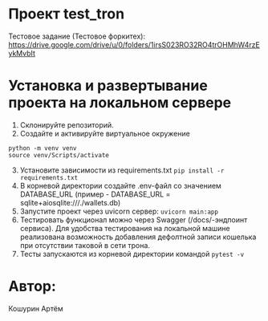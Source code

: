 # Проект test_tron
Тестовое задание (Тестовое форкитех):
https://drive.google.com/drive/u/0/folders/1irsS023RO32RO4trOHMhW4rzEykMvbIt

# Установка и развертывание проекта на локальном сервере
1. Склонируйте репозиторий. 
2. Создайте и активируйте виртуальное окружение
```
python -m venv venv
source venv/Scripts/activate
```
3. Установите зависимости из requirements.txt `pip install -r requirements.txt`
4. В корневой директории создайте .env-файл со значением DATABASE_URL (пример - DATABASE_URL = sqlite+aiosqlite:///./wallets.db)
5. Запустите проект через uvicorn сервер: `uvicorn main:app`
6. Тестировать функционал можно через Swagger (/docs/-эндпоинт сервиса). Для удобства тестирования на локальной машине реализована возможность добавления дефолтной записи кошелька при отсутствии таковой в сети трона.
7. Тесты запускаются из корневой директории командой `pytest -v`


# Автор:
Кошурин Артём